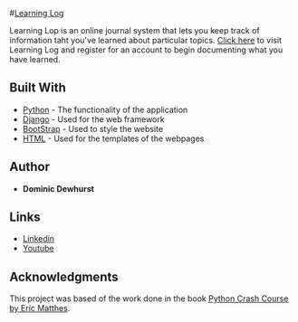 #[Learning Log](https://dom-learning-log.herokuapp.com/)

Learning Lop is an online journal system that lets you keep track of information taht you've learned about particular topics. [Click here](https://dom-learning-log.herokuapp.com/) to visit Learning Log and register for an account to begin documenting what you have learned.

## Built With
* [Python](https://www.python.org/) - The functionality of the application
* [Django](https://www.djangoproject.com/) - Used for the web framework
* [BootStrap](http://getbootstrap.com/) - Used to style the website
* [HTML](https://en.wikipedia.org/wiki/HTML) - Used for the templates of the webpages

## Author

* **Dominic Dewhurst**

## Links
* [Linkedin](https://www.linkedin.com/in/dominic-dewhurst-b1a971129)
* [Youtube](https://www.youtube.com/channel/UCPrj3XZlY39YiaHc6yaodLg)

## Acknowledgments

This project was based of the work done in the book [Python Crash Course by Eric Matthes](https://www.amazon.com/Python-Crash-Course-Hands-Project-Based/dp/1593276036/ref=sr_1_1?ie=UTF8&qid=1499567328&sr=8-1&keywords=python+crash+course).

